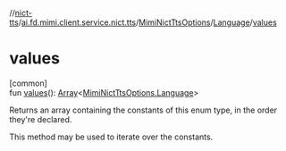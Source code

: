 //[nict-tts](../../../../index.md)/[ai.fd.mimi.client.service.nict.tts](../../index.md)/[MimiNictTtsOptions](../index.md)/[Language](index.md)/[values](values.md)

# values

[common]\
fun [values](values.md)(): [Array](https://kotlinlang.org/api/core/kotlin-stdlib/kotlin/-array/index.html)&lt;[MimiNictTtsOptions.Language](index.md)&gt;

Returns an array containing the constants of this enum type, in the order they're declared.

This method may be used to iterate over the constants.
